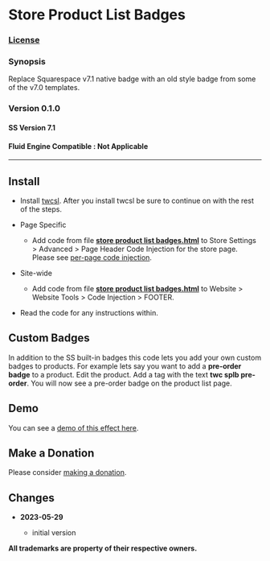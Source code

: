 # Store Product List Badges

### [License][1]

### Synopsis

Replace Squarespace v7.1 native badge with an old style badge from some of the
v7.0 templates.

### Version 0.1.0

#### SS Version 7.1

#### Fluid Engine Compatible : Not Applicable

---

## Install

* Install [twcsl][2]. After you install twcsl be sure to continue on with the
  rest of the steps.
  
* Page Specific

  * Add code from file **[store product list badges.html][3]** to
    Store Settings > Advanced > Page Header Code Injection for the store page.
    Please see [per-page code injection][4].
    
* Site-wide

  * Add code from file **[store product list badges.html][3]** to Website >
    Website Tools > Code Injection > FOOTER.
    
* Read the code for any instructions within.

## Custom Badges

In addition to the SS built-in badges this code lets you add your own custom
badges to products. For example lets say you want to add a **pre-order badge**
to a product. Edit the product. Add a tag with the text **twc splb pre-order**.
You will now see a pre-order badge on the product list page.

## Demo

You can see a [demo of this effect here][5].

## Make a Donation

Please consider [making a donation][6].

## Changes

<!-- * **2021-06-15**

  * change code to work on v7.1 and v7.0 (Brine)
  * use twcsl
  * bumped version to 0.1d2
  -->
* **2023-05-29**

  * initial version

**All trademarks are property of their respective owners.**

[1]: https://github.com/tomsWebConsulting/twcsl/blob/main/LICENSE.txt#L1
[2]: https://github.com/tomsWebConsulting/twcsl#install-options
[3]: store%20product%20list%20badges.html#L1
[4]: https://support.squarespace.com/hc/en-us/articles/205815908-Using-code-injection#toc-per-page-code-injection
[5]: https://toms-web-consulting-demos.squarespace.com/store-product-list-badges?password=twcdemos
[6]: https://github.com/tomsWebConsulting/twcsl#make-a-donation
